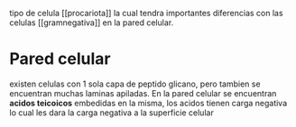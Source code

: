 tipo de celula [[procariota]] la cual tendra importantes diferencias con las celulas [[gramnegativa]] en la pared celular.

# Pared celular
existen celulas con 1 sola capa de peptido glicano, pero tambien se encuentran muchas laminas apiladas. 
 En la pared celular se encuentran **acidos teicoicos** embedidas en la misma, los acidos tienen carga negativa lo cual les dara la carga negativa a la superficie celular